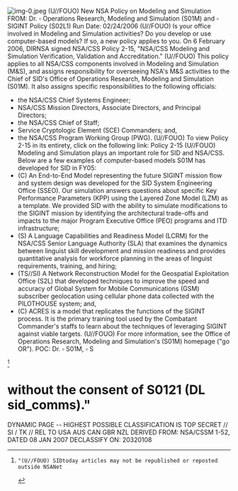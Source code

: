 ![img-0.jpeg](img-0.jpeg)
(U//FOUO) New NSA Policy on Modeling and Simulation
FROM: Dr. $\square$ Operations Research, Modeling and Simulation (S01M) and $\square$ SIGINT Policy (S02L1)
Run Date: $02 / 24 / 2006$
(U//FOUO) Is your office involved in Modeling and Simulation activities? Do you develop or use computer-based models? If so, a new policy applies to you. On 6 February 2006, DIRNSA signed NSA/CSS Policy 2-15, "NSA/CSS Modeling and Simulation Verification, Validation and Accreditation."
(U//FOUO) This policy applies to all NSA/CSS components involved in Modeling and Simulation (M\&S), and assigns responsibility for overseeing NSA's M\&S activities to the Chief of SID's Office of Operations Research, Modeling and Simulation (S01M). It also assigns specific responsibilities to the following officials:

- the NSA/CSS Chief Systems Engineer;
- NSA/CSS Mission Directors, Associate Directors, and Principal Directors;
- the NSA/CSS Chief of Staff;
- Service Cryptologic Element (SCE) Commanders; and,
- the NSA/CSS Program Working Group (PWG).
(U//FOUO) To view Policy 2-15 in its entirety, click on the following link:
Policy 2-15
(U//FOUO) Modeling and Simulation plays an important role for SID and NSA/CSS. Below are a few examples of computer-based models S01M has developed for SID in FY05:
- (C) An End-to-End Model representing the future SIGINT mission flow and system design was developed for the SID System Engineering Office (SSEO). Our simulation answers questions about specific Key Performance Parameters (KPP) using the Layered Zone Model (LZM) as a template. We provided SID with the ability to simulate modifications to the SIGINT mission by identifying the architectural trade-offs and impacts to the major Program Executive Office (PEO) programs and ITD infrastructure;
- (S) A Language Capabilities and Readiness Model (LCRM) for the NSA/CSS Senior Language Authority (SLA) that examines the dynamics between linguist skill development and mission readiness and provides quantitative analysis for workforce planning in the areas of linguist requirements, training, and hiring;
- (TS//SI) A Network Reconstruction Model for the Geospatial Exploitation Office (S2L) that developed techniques to improve the speed and accuracy of Global System for Mobile Communications (GSM) subscriber geolocation using cellular phone data collected with the PILOTHOUSE system; and,
- (C) ACRES is a model that replicates the functions of the SIGINT process. It is the primary training tool used by the Combatant Commander's staffs to learn about the techniques of leveraging SIGINT against viable targets.
(U//FOUO) For more information, see the Office of Operations Research, Modeling and Simulation's (S01M) homepage ("go OR").
POC: Dr. $\square$ S01M, $\square$ S

[^0]
[^0]:    "(U//FOUO) SIDtoday articles may not be republished or reposted outside NSANet
# without the consent of S0121 (DL sid_comms)." 

DYNAMIC PAGE -- HIGHEST POSSIBLE CLASSIFICATION IS TOP SECRET // SI / TK // REL TO USA AUS CAN GBR NZL
DERIVED FROM: NSA/CSSM 1-52, DATED 08 JAN 2007 DECLASSIFY ON: 20320108
